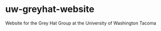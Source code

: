 uw-greyhat-website
==================

Website for the Grey Hat Group at the University of Washington Tacoma